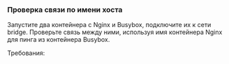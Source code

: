 
### Проверка связи по имени хоста

Запустите два контейнера с Nginx и Busybox, подключите их к сети bridge. Проверьте связь между ними, используя имя контейнера Nginx для пинга из контейнера Busybox.

Требования:
